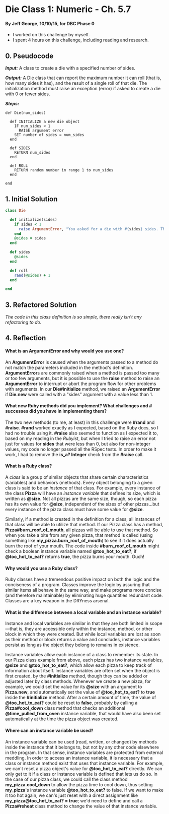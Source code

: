 # Die Class 1: Numeric - Ch. 5.7
#### By Jeff George, 10/10/15, for DBC Phase 0

* I worked on this challenge by myself.
* I spent 4 hours on this challenge, including reading and research.



## 0. Pseudocode

**_Input:_** A class to create a die with a specified number of sides.

**_Output:_** A Die class that can report the maximum number it can roll (that is, how many sides it has), and the result of a single roll of that die. The initialization method must raise an exception (error) if asked to create a die with 0 or fewer sides.

**_Steps:_**
```
def Die(num_sides)

  def INITIALIZE a new die object
    IF num_sides < 1
      RAISE argument error
    SET number of sides = num_sides
  end

  def SIDES
    RETURN num_sides
  end

  def ROLL
    RETURN random number in range 1 to num_sides
  end

end
```


## 1. Initial Solution

```ruby
class Die

  def initialize(sides)
    if sides < 1
      raise ArgumentError, "You asked for a die with #{sides} sides. The number of sides on a die must be a positive integer."
    end
    @sides = sides
  end

  def sides
    @sides
  end

  def roll
    rand(@sides) + 1
  end

end
```


## 3. Refactored Solution

_The code in this class definition is so simple, there really isn't any refactoring to do._



## 4. Reflection

#### What is an ArgumentError and why would you use one?

An **ArgumentError** is caused when the arguments passed to a method do not match the parameters included in the method's definition. **ArgumentError**s are commonly raised when a method is passed too many or too few arguments, but it is possible to use the **raise** method to raise an **ArgumentError** to interrupt or abort the program flow for other problems with arguments. In our **Die#initialize** method, we raised an **ArgumentError** if **Die.new** were called with a "sides" argument with a value less than 1.


#### What new Ruby methods did you implement? What challenges and # successes did you have in implementing them?

The two new methods (to me, at least) in this challenge were **#rand** and **#raise**. **#rand** worked exactly as I expected, based on the Ruby docs, so I had no trouble using it. **#raise** also seemed to function as I expected it to, based on my reading in the _Rubyist_, but when I tried to raise an error not just for values for **sides** that were less than 0, but also for non-integer values, my code no longer passed all the RSpec tests. In order to make it work, I had to remove the **is_a? Integer** check from the **#raise** call.


#### What is a Ruby class?

A _class_ is a group of similar objects that share certain characteristics (variables) and behaviors (methods). Every object belonging to a given class is said to be an _instance_ of that class. For example, every instance of the class **Pizza** will have an _instance variable_ that defines its size, which is written as **@size**. Not all pizzas are the same size, though, so each pizza has its own value for **@size**, independent of the sizes of other pizzas...but every instance of the pizza class must have some value for **@size**.

Similarly, if a method is created in the definition for a class, all instances of that class will be able to utilize that method. If our Pizza class has a method, **Pizza#burn_roof_of_mouth**, all pizzas will be able to use that method. So when you take a bite from any given pizza, that method is called (using something like **my_pizza.burn_roof_of_mouth**) to see if it does actually burn the roof of your mouth. The code inside **#burn_roof_of_mouth** might check a boolean instance variable named **@too_hot_to_eat?**; if **@too_hot_to_eat?** returns **true**, the pizza burns your mouth. Ouch!


#### Why would you use a Ruby class?

Ruby classes have a tremendous positive impact on both the logic and the conciseness of a program. Classes improve the logic by assuring that similar items all behave in the same way, and make programs more concise (and therefore maintainable) by eliminating huge quantities redundant code. Classes are a key weapon in the DRYness arsenal.


#### What is the difference between a local variable and an instance variable?

Instance and local variables are similar in that they are both limited in scope&mdash;that is, they are accessible only within the instance, method, or other block in which they were created. But while local variables are lost as soon as their method or block returns a value and concludes, instance variables persist as long as the object they belong to remains in existence.

Instance variables allow each instance of a class to remember its state. In our Pizza class example from above, each pizza has two instance variables, **@size** and **@too_hot_to_eat?**, which allow each pizza to keep track of information about itself. Instance variables are often set when the object is first created, by the **#initialize** method, though they can be added or adjusted later by class methods. Whenever we create a new pizza, for example, we could set the value for its **@size** with an argument to **Pizza.new**, and automatically set the value of **@too_hot_to_eat?** to **true** inside the **#initialize** method. After a certain amount of time, the value of **@too_hot_to_eat?** could be reset to **false**, probably by calling a **Pizza#cool_down** class method that checks an additional **@time_pulled_from_oven** instance variable, that would have also been set automatically at the time the pizza object was created.


#### Where can an instance variable be used?

An instance variable can be used (read, written, or changed) by methods inside the instance that it belongs to, but not by any other code elsewhere in the program. In that sense, instance variables are protected from external meddling. In order to access an instance variable, it is necessary that a class or instance method exist that uses that instance variable. For example, we can't reset a pizza object's value for **@too_hot_to_eat?** directly. We can only get to it if a class or instance variable is defined that lets us do so. In the case of our pizza class, we could call the class method **my_pizza.cool_down** to allow the pizza time to cool down, thus setting **my_pizza**'s instance variable **@too_hot_to_eat?** to false. If we want to make it too hot again, we can's just reset with a direct assignment like **my_pizza@too_hot_to_eat? = true**; we'd need to define and call a **Pizza#reheat** class method to change the value of that instance variable.
